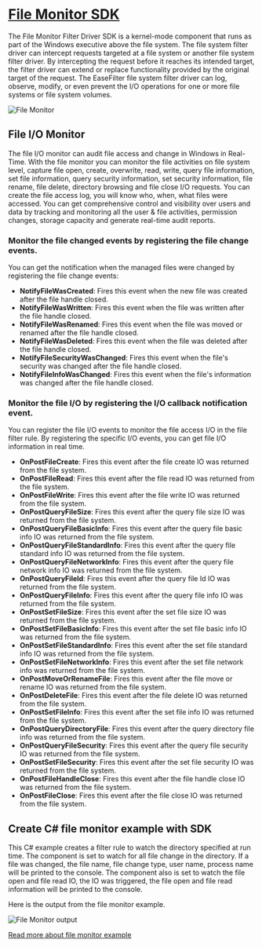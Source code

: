 # [File Monitor SDK](https://www.easefilter.com/Forums_Files/FileMonitor.htm)
The File Monitor Filter Driver SDK is a kernel-mode component that runs as part of the Windows executive above the file system. The file system filter driver can intercept requests targeted at a file system or another file system filter driver. By intercepting the request before it reaches its intended target, the filter driver can extend or replace functionality provided by the original target of the request. The EaseFilter file system filter driver can log, observe, modify, or even prevent the I/O operations for one or more file systems or file system volumes.

![File Monitor](https://www.easefilter.com/images/MonitorFilter.png)

## File I/O Monitor
The file I/O monitor can audit file access and change in Windows in Real-Time. With the file monitor you can monitor the file activities on file system level, capture file open, create, overwrite, read, write, query file information, set file information, query security information, set security information, file rename, file delete, directory browsing and file close I/O requests. You can create the file access log, you will know who, when, what files were accessed. You can get comprehensive control and visibility over users and data by tracking and monitoring all the user & file activities, permission changes, storage capacity and generate real-time audit reports.

### Monitor the file changed events by registering the file change events.

You can get the notification when the managed files were changed by registering the file change events:

-  **NotifyFileWasCreated**: Fires this event when the new file was created after the file handle closed.
-  **NotifyFileWasWritten**: Fires this event when the file was written after the file handle closed.
-  **NotifyFileWasRenamed**: Fires this event when the file was moved or renamed after the file handle closed.
-  **NotifyFileWasDeleted**: Fires this event when the file was deleted after the file handle closed.
-  **NotifyFileSecurityWasChanged**: Fires this event when the file's security was changed after the file handle closed.
-  **NotifyFileInfoWasChanged**: Fires this event when the file's information was changed after the file handle closed.

### Monitor the file I/O by registering the I/O callback notification event.

You can register the file I/O events to monitor the file access I/O in the file filter rule. By registering the specific I/O events, you can get file I/O information in real time.

-  **OnPostFileCreate**: Fires this event after the file create IO was returned from the file system.
-  **OnPostFileRead**: Fires this event after the file read IO was returned from the file system.
-  **OnPostFileWrite**: Fires this event after the file write IO was returned from the file system.
-  **OnPostQueryFileSize**: Fires this event after the query file size IO was returned from the file system.
-  **OnPostQueryFileBasicInfo**: Fires this event after the query file basic info IO was returned from the file system.
-  **OnPostQueryFileStandardInfo**: Fires this event after the query file standard info IO was returned from the file system.
-  **OnPostQueryFileNetworkInfo**: Fires this event after the query file network info IO was returned from the file system.
-  **OnPostQueryFileId**: Fires this event after the query file Id IO was returned from the file system.
-  **OnPostQueryFileInfo**: Fires this event after the query file info IO was returned from the file system.
-  **OnPostSetFileSize**: Fires this event after the set file size IO was returned from the file system.
-  **OnPostSetFileBasicInfo**: Fires this event after the set file basic info IO was returned from the file system.
-  **OnPostSetFileStandardInfo**: Fires this event after the set file standard info IO was returned from the file system.
-  **OnPostSetFileNetworkInfo**: Fires this event after the set file network info was returned from the file system.
-  **OnPostMoveOrRenameFile**: Fires this event after the file move or rename IO was returned from the file system.
-  **OnPostDeleteFile**: Fires this event after the file delete IO was returned from the file system.
-  **OnPostSetFileInfo**: Fires this event after the set file info IO was returned from the file system.
-  **OnPostQueryDirectoryFile**: Fires this event after the query directory file info was returned from the file system.
-  **OnPostQueryFileSecurity**: Fires this event after the query file security IO was returned from the file system.
-  **OnPostSetFileSecurity**: Fires this event after the set file security IO was returned from the file system.
-  **OnPostFileHandleClose**: Fires this event after the file handle close IO was returned from the file system.
-  **OnPostFileClose**: Fires this event after the file close IO was returned from the file system.

## Create C# file monitor example with SDK
This C# example creates a filter rule to watch the directory specified at run time. The component is set to watch for all file change in the directory. If a file was changed, the file name, file change type, user name, process name will be printed to the console. The component also is set to watch the file open and file read IO, the IO was triggered, the file open and file read information will be printed to the console.

Here is the output from the file monitor example.

![File Monitor output](https://www.easefilter.com/Images/MonitorConsole.png)

[Read more about file monitor example](https://www.easefilter.com/Forums_Files/FileMonitor.htm)

